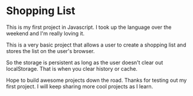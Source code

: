 # Shopping List

This is my first project in Javascript. I took up the language over the weekend and I'm really loving it.

This is a very basic project that allows a user to create a shopping list and stores the list on the user's browser.

So the storage is persistent as long as the user doesn't clear out localStorage. That is when you clear history or cache.

Hope to build awesome projects down the road. Thanks for testing out my first project. I will keep sharing more cool projects as I learn.
